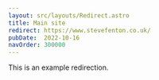 ```yaml
---
layout: src/layouts/Redirect.astro
title: Main site
redirect: https://www.stevefenton.co.uk/
pubDate:  2022-10-16
navOrder: 300000
---
```


This is an example redirection.